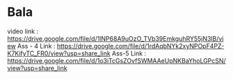 # Bala
video link : https://drive.google.com/file/d/1lNP68A9uOzO_TVb39EmkguhRY55jN3lB/view
Ass - 4 Link : https://drive.google.com/file/d/1rdAqbNYk2xyNPOpF4PZ-K7KifyTC_FR0/view?usp=share_link
Ass-5 Link : https://drive.google.com/file/d/1o3iTcGsZOvfSWMAAeUpNKBaYhoLGPcSN/view?usp=share_link
